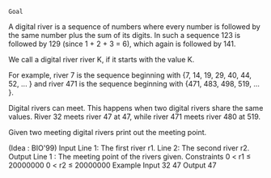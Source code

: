  	Goal
A digital river is a sequence of numbers where every number is followed by the same number plus the sum of its digits. In such a sequence 123 is followed by 129 (since 1 + 2 + 3 = 6), which again is followed by 141.

We call a digital river river K, if it starts with the value K.

For example, river 7 is the sequence beginning with {7, 14, 19, 29, 40, 44, 52, ... } and river 471 is the sequence beginning with {471, 483, 498, 519, ... }.

Digital rivers can meet. This happens when two digital rivers share the same values. River 32 meets river 47 at 47, while river 471 meets river 480 at 519.

Given two meeting digital rivers print out the meeting point.

(Idea : BIO'99)
Input
Line 1: The first river r1.
Line 2: The second river r2.
Output
Line 1 : The meeting point of the rivers given.
Constraints
0 < r1 ≤ 20000000
0 < r2 ≤ 20000000
Example
Input
32
47
Output
47